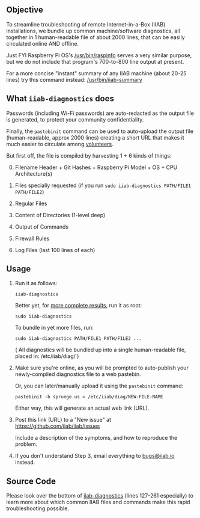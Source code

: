 ## Objective

To streamline troubleshooting of remote Internet-in-a-Box (IIAB) installations, we bundle up common machine/software diagnostics, all together in 1 human-readable file of about 2000 lines, that can be easily circulated online AND offline.

Just FYI Raspberry Pi OS's [/usr/bin/raspinfo](https://github.com/raspberrypi/utils/blob/master/raspinfo/raspinfo) serves a very similar purpose, but we do not include that program's 700-to-800 line output at present.

For a more concise "instant" summary of any IIAB machine (about 20-25 lines) try this command instead: [/usr/bin/iiab-summary](iiab-summary)

## What `iiab-diagnostics` does

Passwords (including Wi-Fi passwords) are auto-redacted as the output file is generated, to protect your community confidentiality.

Finally, the ``pastebinit`` command can be used to auto-upload the output file (human-readable, approx 2000 lines) creating a short URL that makes it much easier to circulate among [volunteers](https://internet-in-a-box.org/contributing.html).

But first off, the file is compiled by harvesting 1 + 6 kinds of things:

0. Filename Header + Git Hashes + Raspberry Pi Model + OS + CPU Architecture(s)

1. Files specially requested (if you run ``sudo iiab-diagnostics PATH/FILE1 PATH/FILE2``)

2. Regular Files

3. Content of Directories (1-level deep)

4. Output of Commands

5. Firewall Rules

6. Log Files (last 100 lines of each)

## Usage 

1. Run it as follows:

   ```
   iiab-diagnostics
   ```

   Better yet, for [more complete results](https://github.com/iiab/iiab/pull/2000#issue-327506999), run it as root:

   ```
   sudo iiab-diagnostics
   ```

   To bundle in yet more files, run:

   ```
   sudo iiab-diagnostics PATH/FILE1 PATH/FILE2 ...
   ```

   ( All diagnostics will be bundled up into a single human-readable file, placed in: /etc/iiab/diag/ )

2. Make sure you're online, as you will be prompted to auto-publish your newly-compiled diagnostics file to a web pastebin.

   Or, you can later/manually upload it using the ``pastebinit`` command:

   ```
   pastebinit -b sprunge.us < /etc/iiab/diag/NEW-FILE-NAME
   ```

   Either way, this will generate an actual web link (URL).

3. Post this link (URL) to a "New issue" at https://github.com/iiab/iiab/issues

   Include a description of the symptoms, and how to reproduce the problem.

4. If you don't understand Step 3, email everything to bugs@iiab.io instead.

## Source Code

Please look over the bottom of [iiab-diagnostics](iiab-diagnostics) (lines 127-261 especially) to learn more about which common IIAB files and commands make this rapid troubleshooting possible.
